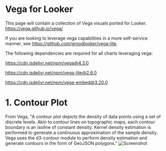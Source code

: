 # Vega for Looker

This page will contain a collection of Vega visuals ported for Looker.
https://vega.github.io/vega/

If you are looking to leverage vega capabilities in a more self-service manner, see 
https://github.com/groodlooker/vega-lite.

The following dependencies are required for all charts leveraging vega:

https://cdn.jsdelivr.net/npm/vega@4.3.0

https://cdn.jsdelivr.net/npm/vega-lite@2.6.0

https://cdn.jsdelivr.net/npm/vega-embed@3.20.0

# 1. Contour Plot
From Vega, "A contour plot depicts the density of data points using a set of discrete levels. Akin to contour lines on topographic maps, each contour boundary is an isoline of constant density. Kernel density estimation is performed to generate a continuous approximation of the sample density. Vega uses the d3-contour module to perform density estimation and generate contours in the form of GeoJSON polygons."
![Screenshot](contours.jpg)
